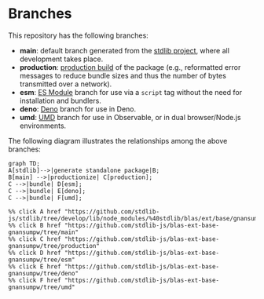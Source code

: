 <!--

@license Apache-2.0

Copyright (c) 2022 The Stdlib Authors.

Licensed under the Apache License, Version 2.0 (the "License");
you may not use this file except in compliance with the License.
You may obtain a copy of the License at

    http://www.apache.org/licenses/LICENSE-2.0

Unless required by applicable law or agreed to in writing, software
distributed under the License is distributed on an "AS IS" BASIS,
WITHOUT WARRANTIES OR CONDITIONS OF ANY KIND, either express or implied.
See the License for the specific language governing permissions and
limitations under the License.

-->

# Branches

This repository has the following branches:

-   **main**: default branch generated from the [stdlib project][stdlib-url], where all development takes place.
-   **production**: [production build][production-url] of the package (e.g., reformatted error messages to reduce bundle sizes and thus the number of bytes transmitted over a network).
-   **esm**: [ES Module][esm-url] branch for use via a `script` tag without the need for installation and bundlers.
-   **deno**: [Deno][deno-url] branch for use in Deno.
-   **umd**: [UMD][umd-url] branch for use in Observable, or in dual browser/Node.js environments.

The following diagram illustrates the relationships among the above branches:

```mermaid
graph TD;
A[stdlib]-->|generate standalone package|B;
B[main] -->|productionize| C[production];
C -->|bundle| D[esm];
C -->|bundle| E[deno];
C -->|bundle| F[umd];

%% click A href "https://github.com/stdlib-js/stdlib/tree/develop/lib/node_modules/%40stdlib/blas/ext/base/gnansumpw"
%% click B href "https://github.com/stdlib-js/blas-ext-base-gnansumpw/tree/main"
%% click C href "https://github.com/stdlib-js/blas-ext-base-gnansumpw/tree/production"
%% click D href "https://github.com/stdlib-js/blas-ext-base-gnansumpw/tree/esm"
%% click E href "https://github.com/stdlib-js/blas-ext-base-gnansumpw/tree/deno"
%% click F href "https://github.com/stdlib-js/blas-ext-base-gnansumpw/tree/umd"
```

[stdlib-url]: https://github.com/stdlib-js/stdlib/tree/develop/lib/node_modules/%40stdlib/blas/ext/base/gnansumpw
[production-url]: https://github.com/stdlib-js/blas-ext-base-gnansumpw/tree/production
[deno-url]: https://github.com/stdlib-js/blas-ext-base-gnansumpw/tree/deno
[umd-url]: https://github.com/stdlib-js/blas-ext-base-gnansumpw/tree/umd
[esm-url]: https://github.com/stdlib-js/blas-ext-base-gnansumpw/tree/esm